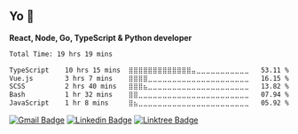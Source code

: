 ## Yo 👋

**React, Node, Go, TypeScript & Python developer**

<!--START_SECTION:waka-->

```txt
Total Time: 19 hrs 19 mins

TypeScript    10 hrs 15 mins  ⣿⣿⣿⣿⣿⣿⣿⣿⣿⣿⣿⣿⣿⣤⣀⣀⣀⣀⣀⣀⣀⣀⣀⣀⣀   53.11 %
Vue.js        3 hrs 7 mins    ⣿⣿⣿⣿⣀⣀⣀⣀⣀⣀⣀⣀⣀⣀⣀⣀⣀⣀⣀⣀⣀⣀⣀⣀⣀   16.15 %
SCSS          2 hrs 40 mins   ⣿⣿⣿⣦⣀⣀⣀⣀⣀⣀⣀⣀⣀⣀⣀⣀⣀⣀⣀⣀⣀⣀⣀⣀⣀   13.82 %
Bash          1 hr 32 mins    ⣿⣿⣀⣀⣀⣀⣀⣀⣀⣀⣀⣀⣀⣀⣀⣀⣀⣀⣀⣀⣀⣀⣀⣀⣀   07.94 %
JavaScript    1 hr 8 mins     ⣿⣦⣀⣀⣀⣀⣀⣀⣀⣀⣀⣀⣀⣀⣀⣀⣀⣀⣀⣀⣀⣀⣀⣀⣀   05.92 %
```

<!--END_SECTION:waka-->

[![Gmail Badge](https://img.shields.io/badge/Gmail-EA4335.svg?style=for-the-badge&logo=Gmail&logoColor=white)](mailto:mikaelmuniz2001@gmail.com)
[![Linkedin Badge](https://img.shields.io/badge/LinkedIn-0A66C2.svg?style=for-the-badge&logo=LinkedIn&logoColor=white&link=)](https://www.linkedin.com/in/mikael-muniz-ribeiro/)
[![Linktree Badge](https://img.shields.io/badge/Linktree-43E55E.svg?style=for-the-badge&logo=Linktree&logoColor=white)](https://linktr.ee/mkmuniz)


